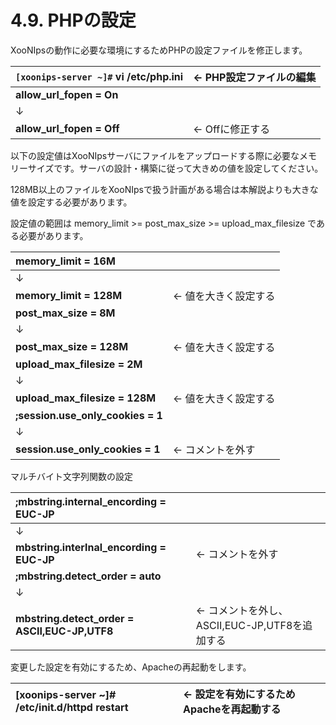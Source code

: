 # 4.9. PHPの設定

XooNIpsの動作に必要な環境にするためPHPの設定ファイルを修正します。

| `[xoonips-server ~]#` **vi /etc/php.ini** | ← PHP設定ファイルの編集 |
| :--- | :--- |
| **allow\_url\_fopen = On** |  |
| ↓ |  |
| **allow\_url\_fopen = Off** | ← Offに修正する |

以下の設定値はXooNIpsサーバにファイルをアップロードする際に必要なメモリーサイズです。サーバの設計・構築に従って大きめの値を設定してください。

128MB以上のファイルをXooNIpsで扱う計画がある場合は本解説よりも大きな値を設定する必要があります。

設定値の範囲は memory\_limit &gt;= post\_max\_size &gt;= upload\_max\_filesize である必要があります。

| **memory\_limit = 16M** |  |
| :--- | :--- |
| ↓ |  |
| **memory\_limit = 128M** | ← 値を大きく設定する |
| **post\_max\_size = 8M** |  |
| ↓ |  |
| **post\_max\_size = 128M** | ← 値を大きく設定する |
| **upload\_max\_filesize = 2M** |  |
| ↓ |  |
| **upload\_max\_filesize = 128M** | ← 値を大きく設定する |
| **;session.use\_only\_cookies = 1** |  |
| ↓ |  |
| **session.use\_only\_cookies = 1** | ← コメントを外す |

マルチバイト文字列関数の設定

| **;mbstring.internal\_encording = EUC-JP** |  |
| :--- | :--- |
| ↓ |  |
| **mbstring.interlnal\_encording = EUC-JP** | ← コメントを外す |
| **;mbstring.detect\_order = auto** |  |
| ↓ |  |
| **mbstring.detect\_order = ASCII,EUC-JP,UTF8** | ← コメントを外し、ASCII,EUC-JP,UTF8を追加する |

変更した設定を有効にするため、Apacheの再起動をします。

| **\[xoonips-server ~\]\# /etc/init.d/httpd restart** | ← 設定を有効にするためApacheを再起動する |
| :--- | :--- |


